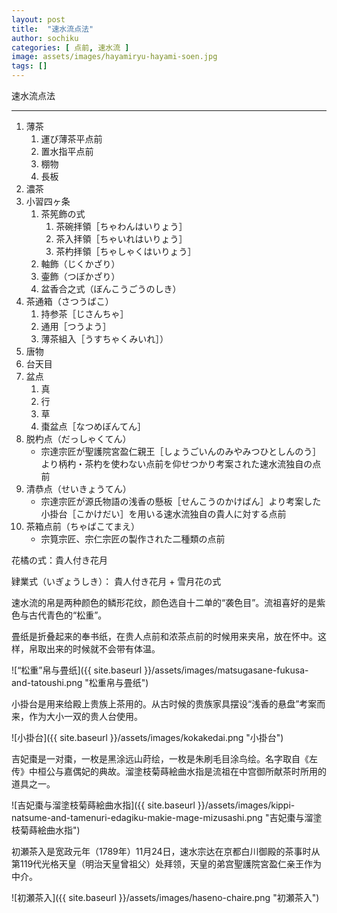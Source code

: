 ```yaml
---
layout: post
title:  "速水流点法"
author: sochiku
categories: [ 点前, 速水流 ]
image: assets/images/hayamiryu-hayami-soen.jpg
tags: []
---
```


速水流点法

----

1. 薄茶
    1. 運び薄茶平点前
    2. 置水指平点前
    3. 棚物
    4. 長板
2. 濃茶
3. 小習四ヶ条
    1. 茶筅飾の式
        1. 茶碗拝領［ちゃわんはいりょう］
        2. 茶入拝領［ちゃいれはいりょう］
        3. 茶杓拝領［ちゃしゃくはいりょう］
    2. 軸飾（じくかざり）
    3. 壷飾（つぼかざり）
    4. 盆香合之式（ぼんこうごうのしき）
4. 茶通箱（さつうばこ）
    1. 持参茶［じさんちゃ］
    2. 通用［つうよう］
    3. 薄茶組入［うすちゃくみいれ］）
5. 唐物
6. 台天目
7. 盆点
    1. 真
    2. 行
    3. 草
    4. 棗盆点［なつめぼんてん］
8. 脱杓点（だっしゃくてん）
    * 宗達宗匠が聖護院宮盈仁親王［しょうごいんのみやみつひとしんのう］より柄杓・茶杓を使わない点前を仰せつかり考案された速水流独自の点前
9. 清恭点（せいきょうてん）
    * 宗達宗匠が源氏物語の浅香の懸板［せんこうのかけばん］より考案した小掛台［こかけだい］を用いる速水流独自の貴人に対する点前
10. 茶箱点前（ちゃばこてまえ）
    * 宗筧宗匠、宗仁宗匠の製作された二種類の点前

花橘の式：貴人付き花月

肄業式（いぎょうしき）： 貴人付き花月 + 雪月花の式

速水流的帛是两种颜色的鳞形花纹，颜色选自十二单的“袭色目”。流祖喜好的是紫色与古代青色的“松重”。

畳纸是折叠起来的奉书纸，在贵人点前和浓茶点前的时候用来夹帛，放在怀中。这样，帛取出来的时候就不会带有体温。

![“松重”帛与畳纸]({{ site.baseurl }}/assets/images/matsugasane-fukusa-and-tatoushi.png "松重帛与畳纸")

小掛台是用来给殿上贵族上茶用的。从古时候的贵族家具摆设“浅香的悬盘”考案而来，作为大小一双的贵人台使用。

![小掛台]({{ site.baseurl }}/assets/images/kokakedai.png "小掛台")

吉妃棗是一对棗，一枚是黑涂远山莳绘，一枚是朱刷毛目涂鸟绘。名字取自《左传》中桓公与嘉偶妃的典故。溜塗枝菊蒔絵曲水指是流祖在中宫御所献茶时所用的道具之一。

![吉妃棗与溜塗枝菊蒔絵曲水指]({{ site.baseurl }}/assets/images/kippi-natsume-and-tamenuri-edagiku-makie-mage-mizusashi.png "吉妃棗与溜塗枝菊蒔絵曲水指")

初瀬茶入是宽政元年（1789年）11月24日，速水宗达在京都白川御殿的茶事时从第119代光格天皇（明治天皇曾祖父）处拜领，天皇的弟宫聖護院宮盈仁亲王作为中介。

![初瀬茶入]({{ site.baseurl }}/assets/images/haseno-chaire.png "初瀬茶入")
